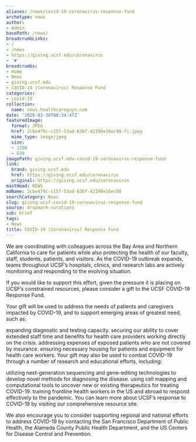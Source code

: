 ```yaml
---
aliases: /news/covid-19-coronavirus-response-fund
archetype: news
author:
- Admin
basePath: /news/
breadcrumbLinks:
- /
- /news
- https://giving.ucsf.edu/coronavirus
- '#'
breadcrumbs:
- Home
- News
- giving.ucsf.edu
- COVID-19 (Coronavirus) Response Fund
categories:
- covid-19
collection:
  name: news.healthcareguys.com
date: '2020-03-30T08:34:47Z'
featuredImage:
  format: JPEG
  href: 2cbe479c-c157-53ad-836f-42198e16ec98-fi.jpeg
  mime_type: image/jpeg
  size:
  - 1200
  - 630
imagePath: giving.ucsf.edu-covid-19-coronavirus-response-fund
link:
  brand: giving.ucsf.edu
  href: https://giving.ucsf.edu/coronavirus
  original: https://giving.ucsf.edu/coronavirus
mastHead: NEWS
mdName: 2cbe479c-c157-53ad-836f-42198e16ec98
searchCategory: News
slug: giving.ucsf-covid-19-coronavirus-response-fund
source: dropmark-curations
sub: brief
tags:
- News
title: COVID-19 (Coronavirus) Response Fund
---
```


We are coordinating with colleagues across the Bay Area and Northern California to care for patients while also protecting the health of our faculty, staff, students, patients, and visitors. As the COVID-19 outbreak expands, teams throughout UCSF’s hospitals, clinics, and research labs are actively monitoring and responding to the evolving situation.

If you would like to support this effort, given the pressure it is placing on UCSF’s constrained resources, please consider a gift to the UCSF COVID-19 Response Fund.

Your gift will be used to address the needs of patients and caregivers impacted by COVID-19, and to support emerging areas of greatest need, such as:

expanding diagnostic and testing capacity.
securing our ability to cover extended staff time and benefits for health care providers working directly on the crisis.
addressing expenses of exposed patients who are not covered by insurance.
ensuring necessary housing for patients and equipment for health care workers. 
Your gift may also be used to combat COVID-19 through a number of research and educational efforts, including:

utilizing next-generation sequencing and gene-editing technologies to develop novel methods for diagnosing the disease.
using cell mapping and computational tools to uncover new or existing therapeutics for treating COVID-19.
training frontline health workers in the US and abroad to respond effectively to the pandemic.
You can learn more about UCSF’s response to COVID-19 by visiting our comprehensive resource site.

We also encourage you to consider supporting regional and national efforts to address COVID-19 by contacting the San Francisco Department of Public Health, the Alameda County Public Health Department, and the US Centers for Disease Control and Prevention.